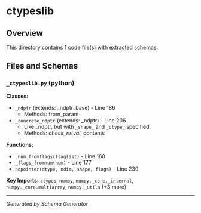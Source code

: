 # ctypeslib

## Overview

This directory contains 1 code file(s) with extracted schemas.

## Files and Schemas

### `_ctypeslib.py` (python)

**Classes:**
- `_ndptr` (extends: _ndptr_base) - Line 186
  - Methods: from_param
- `_concrete_ndptr` (extends: _ndptr) - Line 206
  - Like _ndptr, but with `_shape_` and `_dtype_` specified.
  - Methods: _check_retval_, contents

**Functions:**
- `_num_fromflags(flaglist)` - Line 168
- `_flags_fromnum(num)` - Line 177
- `ndpointer(dtype, ndim, shape, flags)` - Line 239

**Key Imports:** `ctypes`, `numpy`, `numpy._core._internal`, `numpy._core.multiarray`, `numpy._utils` (+3 more)

---
*Generated by Schema Generator*